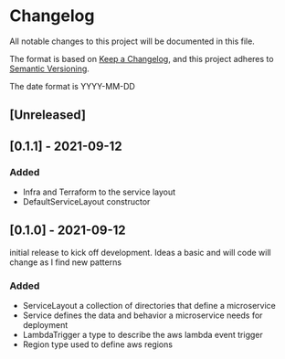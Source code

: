 # Changelog
All notable changes to this project will be documented in this file.

The format is based on [Keep a Changelog](https://keepachangelog.com/en/1.0.0/),
and this project adheres to [Semantic Versioning](https://semver.org/spec/v2.0.0.html).

The date format is YYYY-MM-DD
## [Unreleased]

## [0.1.1] - 2021-09-12
### Added
- Infra and Terraform to the service layout
- DefaultServiceLayout constructor

## [0.1.0] - 2021-09-12
initial release to kick off development. Ideas a basic and will code will change
as I find new patterns

### Added
- ServiceLayout a collection of directories that define a microservice
- Service defines the data and behavior a microservice needs for deployment
- LambdaTrigger a type to describe the aws lambda event trigger
- Region type used to define aws regions